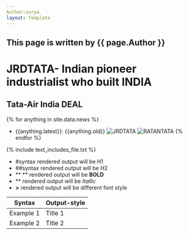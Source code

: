 ```yaml
---
Author:surya
layout: Template
---
```


## This page is written by {{ page.Author }}

# JRDTATA- Indian pioneer industrialist who built **INDIA**

## Tata-Air India DEAL

{% for anything in site.data.news %}
-  {{anything.latest}}: {{anything.old}}
![JRDTATA](https://images.indianexpress.com/2017/06/jrd_tata_1200.jpg)
![RATANTATA](https://images.moneycontrol.com/static-mcnews/2021/10/6-TATA-Air-India-770x433.jpg?impolicy=website&width=770&height=431)
{% endfor %}

{% include text_includes_file.txt %}

- #syntax rendered output will be H1
- ##syntax rendered output will be H2
- ** ** rendered output will be **BOLD**
- ** rendered output will be *Itallic*
- **>** rendered output will be different font style

|Syntax|Output-style|
|------|------------|
|Example 1|Title 1|
|Example 2|Title 2|
